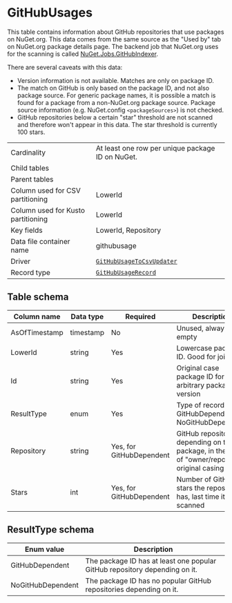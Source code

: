 # GitHubUsages

This table contains information about GitHub repositories that use packages on NuGet.org. This data comes from the same
source as the "Used by" tab on NuGet.org package details page. The backend job that NuGet.org uses for the scanning is
called [NuGet.Jobs.GitHubIndexer](https://github.com/NuGet/NuGetGallery/tree/main/src/NuGet.Jobs.GitHubIndexer).

There are several caveats with this data:
- Version information is not available. Matches are only on package ID.
- The match on GitHub is only based on the package ID, and not also package source. For generic package names, it is
  possible a match is found for a package from a non-NuGet.org package source. Package source information (e.g.
  NuGet.config `<packageSources>`) is not checked.
- GitHub repositories below a certain "star" threshold are not scanned and therefore won't appear in this data. The star
  threshold is currently 100 stars.


|                                    |                                                                                                                   |
| ---------------------------------- | ----------------------------------------------------------------------------------------------------------------- |
| Cardinality                        | At least one row per unique package ID on NuGet.                                                                  |
| Child tables                       |                                                                                                                   |
| Parent tables                      |                                                                                                                   |
| Column used for CSV partitioning   | LowerId                                                                                                           |
| Column used for Kusto partitioning | LowerId                                                                                                           |
| Key fields                         | LowerId, Repository                                                                                               |
| Data file container name           | githubusage                                                                                                       |
| Driver                             | [`GitHubUsageToCsvUpdater`](../../src/Worker.Logic/MessageProcessors/GitHubUsageToCsv/GitHubUsageToCsvUpdater.cs) |
| Record type                        | [`GitHubUsageRecord`](../../src/Worker.Logic/MessageProcessors/GitHubUsageToCsv/GitHubUsageRecord.cs)             |

## Table schema

| Column name   | Data type | Required                 | Description                                                                              |
| ------------- | --------- | ------------------------ | ---------------------------------------------------------------------------------------- |
| AsOfTimestamp | timestamp | No                       | Unused, always empty                                                                     |
| LowerId       | string    | Yes                      | Lowercase package ID. Good for joins                                                     |
| Id            | string    | Yes                      | Original case package ID for an arbitrary package version                                |
| ResultType    | enum      | Yes                      | Type of record (e.g. GitHubDependent, NoGitHubDependent)                                 |
| Repository    | string    | Yes, for GitHubDependent | GitHub repository depending on the package, in the form of "owner/repo", original casing |
| Stars         | int       | Yes, for GitHubDependent | Number of GitHub stars the repository has, last time it was scanned                      |

## ResultType schema

| Enum value        | Description                                                                |
| ----------------- | -------------------------------------------------------------------------- |
| GitHubDependent   | The package ID has at least one popular GitHub repository depending on it. |
| NoGitHubDependent | The package ID has no popular GitHub repositories depending on it.         |
